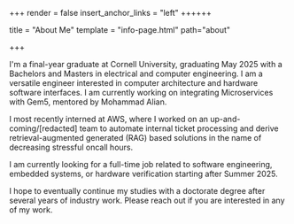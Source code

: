+++ render = false insert_anchor_links = "left" ++++++

title = "About Me" template = "info-page.html" path="about"

+++

I'm a final-year graduate at Cornell University, graduating May 2025 with a Bachelors and Masters in electrical and computer engineering. I am a versatile engineer interested in computer architecture and hardware software interfaces. I am currently working on integrating Microservices with Gem5, mentored by Mohammad Alian.

I most recently interned at AWS, where I worked on an up-and-coming/[redacted] team to automate internal ticket processing and derive retrieval-augmented generated (RAG) based solutions in the name of decreasing stressful oncall hours.

I am currently looking for a full-time job related to software engineering, embedded systems, or hardware verification starting after Summer 2025.

I hope to eventually continue my studies with a doctorate degree after several years of industry work. Please reach out if you are interested in any of my work.
